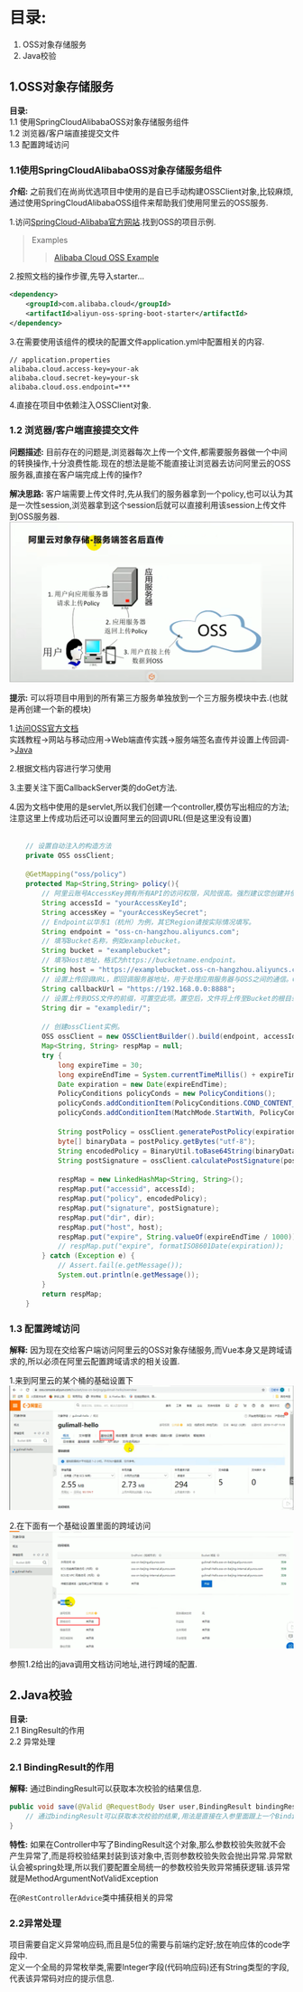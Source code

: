 # 目录: 
1. OSS对象存储服务  
2. Java校验  



## 1.OSS对象存储服务  
**目录:**  
1.1 使用SpringCloudAlibabaOSS对象存储服务组件  
1.2 浏览器/客户端直接提交文件  
1.3 配置跨域访问  

### 1.1使用SpringCloudAlibabaOSS对象存储服务组件  
**介绍:** 之前我们在尚尚优选项目中使用的是自已手动构建OSSClient对象,比较麻烦,通过使用SpringCloudAlibabaOSS组件来帮助我们使用阿里云的OSS服务.  

1.访问[SpringCloud-Alibaba官方网站](https://github.com/alibaba/spring-cloud-alibaba).找到OSS的项目示例.
> Examples
> > [Alibaba Cloud OSS Example](https://github.com/alibaba/aliyun-spring-boot/tree/master/aliyun-spring-boot-samples/aliyun-oss-spring-boot-sample)  

2.按照文档的操作步骤,先导入starter...
```xml
<dependency>
    <groupId>com.alibaba.cloud</groupId>
    <artifactId>aliyun-oss-spring-boot-starter</artifactId>
</dependency>
```

3.在需要使用该组件的模块的配置文件application.yml中配置相关的内容.  
```properties
// application.properties
alibaba.cloud.access-key=your-ak
alibaba.cloud.secret-key=your-sk
alibaba.cloud.oss.endpoint=***
```

4.直接在项目中依赖注入OSSClient对象.  

### 1.2 浏览器/客户端直接提交文件  
**问题描述:** 目前存在的问题是,浏览器每次上传一个文件,都需要服务器做一个中间的转换操作,十分浪费性能.现在的想法是能不能直接让浏览器去访问阿里云的OSS服务器,直接在客户端完成上传的操作?

**解决思路:** 客户端需要上传文件时,先从我们的服务器拿到一个policy,也可以认为其是一次性session,浏览器拿到这个session后就可以直接利用该session上传文件到OSS服务器.  
![policy](resourcesSelected/1.png)  


**提示:** 可以将项目中用到的所有第三方服务单独放到一个三方服务模块中去.(也就是再创建一个新的模块)  

1.[访问OSS官方文档](https://help.aliyun.com/zh/oss/)  
实践教程->网站与移动应用->Web端直传实践->服务端签名直传并设置上传回调->[Java](https://help.aliyun.com/zh/oss/use-cases/java-1)

2.根据文档内容进行学习使用  

3.主要关注下面CallbackServer类的doGet方法.

4.因为文档中使用的是servlet,所以我们创建一个controller,模仿写出相应的方法;注意这里上传成功后还可以设置阿里云的回调URL(但是这里没有设置)  
```java

    // 设置自动注入的构造方法
    private OSS ossClient;

    @GetMapping("oss/policy")
    protected Map<String,String> policy(){
        // 阿里云账号AccessKey拥有所有API的访问权限，风险很高。强烈建议您创建并使用RAM用户进行API访问或日常运维，请登录RAM控制台创建RAM用户。
        String accessId = "yourAccessKeyId";
        String accessKey = "yourAccessKeySecret";
        // Endpoint以华东1（杭州）为例，其它Region请按实际情况填写。
        String endpoint = "oss-cn-hangzhou.aliyuncs.com";
        // 填写Bucket名称，例如examplebucket。
        String bucket = "examplebucket";
        // 填写Host地址，格式为https://bucketname.endpoint。
        String host = "https://examplebucket.oss-cn-hangzhou.aliyuncs.com";
        // 设置上传回调URL，即回调服务器地址，用于处理应用服务器与OSS之间的通信。OSS会在文件上传完成后，把文件上传信息通过此回调URL发送给应用服务器。
        String callbackUrl = "https://192.168.0.0:8888";
        // 设置上传到OSS文件的前缀，可置空此项。置空后，文件将上传至Bucket的根目录下。
        String dir = "exampledir/";
        
        // 创建ossClient实例。
        OSS ossClient = new OSSClientBuilder().build(endpoint, accessId, accessKey);
        Map<String, String> respMap = null;
        try {
            long expireTime = 30;
            long expireEndTime = System.currentTimeMillis() + expireTime * 1000;
            Date expiration = new Date(expireEndTime);
            PolicyConditions policyConds = new PolicyConditions();
            policyConds.addConditionItem(PolicyConditions.COND_CONTENT_LENGTH_RANGE, 0, 1048576000);
            policyConds.addConditionItem(MatchMode.StartWith, PolicyConditions.COND_KEY, dir);

            String postPolicy = ossClient.generatePostPolicy(expiration, policyConds);
            byte[] binaryData = postPolicy.getBytes("utf-8");
            String encodedPolicy = BinaryUtil.toBase64String(binaryData);
            String postSignature = ossClient.calculatePostSignature(postPolicy);

            respMap = new LinkedHashMap<String, String>();
            respMap.put("accessid", accessId);
            respMap.put("policy", encodedPolicy);
            respMap.put("signature", postSignature);
            respMap.put("dir", dir);
            respMap.put("host", host);
            respMap.put("expire", String.valueOf(expireEndTime / 1000));
            // respMap.put("expire", formatISO8601Date(expiration));
        } catch (Exception e) {
            // Assert.fail(e.getMessage());
            System.out.println(e.getMessage());
        }
        return respMap;
    }
```

### 1.3 配置跨域访问  
**解释:** 因为现在交给客户端访问阿里云的OSS对象存储服务,而Vue本身又是跨域请求的,所以必须在阿里云配置跨域请求的相关设置.

1.来到阿里云的某个桶的基础设置下  
![OSS跨域请求](resourcesSelected/2.png)  

2.在下面有一个基础设置里面的跨域访问  
![跨域访问](resourcesSelected/3.png)  

参照1.2给出的java调用文档访问地址,进行跨域的配置.  


## 2.Java校验  
**目录:**  
2.1 BingResult的作用  
2.2 异常处理  

### 2.1 BindingResult的作用  
**解释:** 通过BindingResult可以获取本次校验的结果信息.  

```java
public void save(@Valid @RequestBody User user,BindingResult bindingResult){
    // 通过bindingResult可以获取本次校验的结果,用法是直接在入参里面跟上一个BindingResult对象会自动传入.
}
```

**特性:** 如果在Controller中写了BindingResult这个对象,那么参数校验失败就不会产生异常了,而是将校验结果封装到该对象中,否则参数校验失败会抛出异常.异常默认会被spring处理,所以我们要配置全局统一的参数校验失败异常捕获逻辑.该异常就是MethodArgumentNotValidException

在`@RestControllerAdvice`类中捕获相关的异常

### 2.2异常处理  
项目需要自定义异常响应码,而且是5位的需要与前端约定好;放在响应体的code字段中.  
定义一个全局的异常枚举类,需要Integer字段(代码响应码)还有String类型的字段,代表该异常码对应的提示信息.  

  

